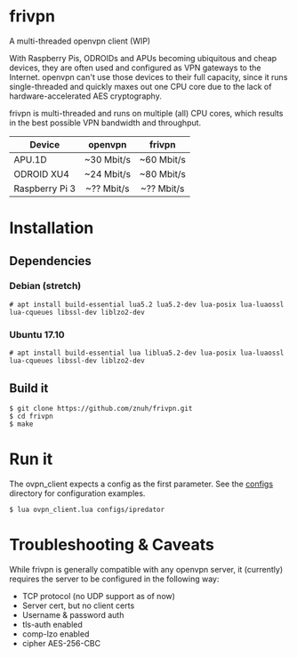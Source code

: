 # frivpn
A multi-threaded openvpn client (WIP)

With Raspberry Pis, ODROIDs and APUs becoming ubiquitous and cheap devices,
they are often used and configured as VPN gateways to the Internet. openvpn
can't use those devices to their full capacity, since it runs single-threaded
and quickly maxes out one CPU core due to the lack of hardware-accelerated
AES cryptography.

frivpn is multi-threaded and runs on multiple (all) CPU cores, which results
in the best possible VPN bandwidth and throughput.

| Device          | openvpn    | frivpn     |
| --------------- | :--------: | :--------: |
| APU.1D          | ~30 Mbit/s | ~60 Mbit/s |
| ODROID XU4      | ~24 Mbit/s | ~80 Mbit/s |
| Raspberry Pi 3  | ~?? Mbit/s | ~?? Mbit/s |

# Installation

## Dependencies

### Debian (stretch)

```
# apt install build-essential lua5.2 lua5.2-dev lua-posix lua-luaossl lua-cqueues libssl-dev liblzo2-dev
```

### Ubuntu 17.10

```
# apt install build-essential lua liblua5.2-dev lua-posix lua-luaossl lua-cqueues libssl-dev liblzo2-dev
```

## Build it

```
$ git clone https://github.com/znuh/frivpn.git
$ cd frivpn
$ make
```

# Run it

The ovpn_client expects a config as the first parameter. See the
[configs](https://github.com/znuh/frivpn/tree/master/configs) directory for
configuration examples.

```
$ lua ovpn_client.lua configs/ipredator
```

# Troubleshooting & Caveats

While frivpn is generally compatible with any openvpn server, it (currently)
requires the server to be configured in the following way:

- TCP protocol (no UDP support as of now)
- Server cert, but no client certs
- Username & password auth
- tls-auth enabled
- comp-lzo enabled
- cipher AES-256-CBC

